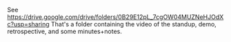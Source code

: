See https://drive.google.com/drive/folders/0B29E12pL_7cgOW04MUZNeHJOdXc?usp=sharing
That's a folder containing the video of the standup, demo, retrospective, and some minutes+notes.
